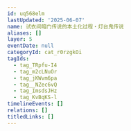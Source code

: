 ```yaml
---
id: uq568elm
lastUpdated: '2025-06-07'
name: 试衣间暗门传说的本土化过程・灯台鬼传说
aliases: []
layer: 5
eventDate: null
categoryId: cat_r0rzgkOi
tagIds:
  - tag_TRpfu-I4
  - tag_m2cLNuOr
  - tag_jKWvm6pa
  - tag__NZec6vQ
  - tag_ImsdsJHz
  - tag_KvBqKS-l
timelineEvents: []
relations: []
titledLinks: []
---
```


